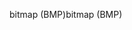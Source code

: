 <span data-ttu-id="8d717-101">bitmap (BMP)</span><span class="sxs-lookup"><span data-stu-id="8d717-101">bitmap (BMP)</span></span>